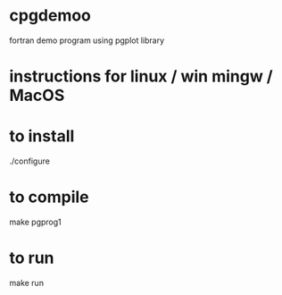 # cpgdemoo
fortran demo program using pgplot library
# instructions for linux / win mingw / MacOS 
# to install
./configure
# to compile
make pgprog1
# to run
make run

